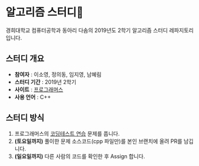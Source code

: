# 알고리즘 스터디📝

경희대학교 컴퓨터공학과 동아리 다솜의 2019년도 2학기 알고리즘 스터디 레파지토리입니다.

## 스터디 개요
* **참여자** : 이소영, 정의동, 임지영, 남혜림
* **스터디 기간** : 2019년 2학기
* **사이트** : [프로그래머스](https://programmers.co.kr)
* **사용 언어** : C++

## 스터디 방식
1. 프로그래머스의 [코딩테스트 연습](https://programmers.co.kr/learn/challenges) 문제를 풉니다.
2. **(토요일까지)** 풀이한 문제 소스코드(cpp 파일만)를 본인 브랜치에 올려 PR를 남깁니다.
3. **(일요일까지)** 다른 사람의 코드를 확인한 후 Assign 합니다.
